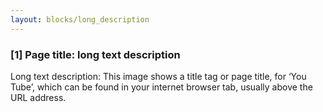 ```yaml
---
layout: blocks/long_description
---
```

### [1] Page title: long text description
Long text description: This image shows a title tag or page title, for ‘You Tube’, which can be found in your internet browser tab, usually above the URL address.
